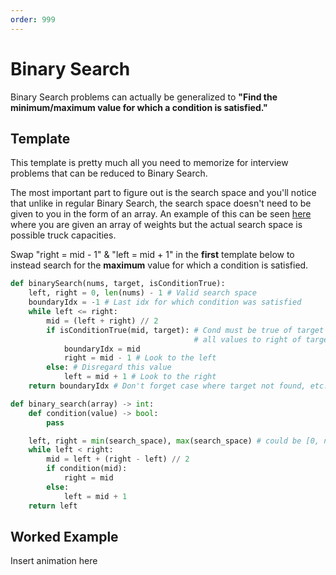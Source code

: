 ```yaml
---
order: 999
---
```

# Binary Search

Binary Search problems can actually be generalized to **"Find the minimum/maximum value for which a condition is satisfied."**

## Template

This template is pretty much all you need to memorize for interview problems that can be reduced to Binary Search.

The most important part to figure out is the search space and you'll notice that unlike in regular Binary Search, the search space doesn't need to be given to you in the form of an array.
An example of this can be seen [here](https://leetcode.com/problems/capacity-to-ship-packages-within-d-days/) where you are given an array of weights but the actual search space is possible truck capacities.  

Swap "right = mid - 1" & "left = mid + 1" in the **first** template below to instead search
for the **maximum** value for which a condition is satisfied.

```python # Find the **minimum** value for which a condition is satisfied
def binarySearch(nums, target, isConditionTrue):
    left, right = 0, len(nums) - 1 # Valid search space
    boundaryIdx = -1 # Last idx for which condition was satisfied
    while left <= right:
        mid = (left + right) // 2
        if isConditionTrue(mid, target): # Cond must be true of target & 
                                         # all values to right of target
            boundaryIdx = mid
            right = mid - 1 # Look to the left 
        else: # Disregard this value
            left = mid + 1 # Look to the right
    return boundaryIdx # Don't forget case where target not found, etc..
```

```python #  Similar template from [popular LC post](https://leetcode.com/discuss/general-discussion/786126/python-powerful-ultimate-binary-search-template-solved-many-problems) 
def binary_search(array) -> int:
    def condition(value) -> bool:
        pass

    left, right = min(search_space), max(search_space) # could be [0, n], [1, n] etc. Depends on problem
    while left < right:
        mid = left + (right - left) // 2
        if condition(mid):
            right = mid
        else:
            left = mid + 1
    return left
```
## Worked Example
Insert animation here



